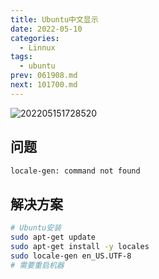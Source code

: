 ```yaml
---
title: Ubuntu中文显示
date: 2022-05-10
categories:
  - Linnux
tags:
  - ubuntu
prev: 061908.md
next: 101700.md
---
```


![202205151728520](https://fastly.jsdelivr.net/gh/qbmzc/images/2022/202205151728520.png)

<!-- more -->

## 问题

```bash
locale-gen: command not found 
```


## 解决方案

```bash
# Ubuntu安装
sudo apt-get update
sudo apt-get install -y locales
sudo locale-gen en_US.UTF-8
# 需要重启机器
```

